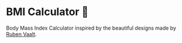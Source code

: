 # BMI Calculator 💪

Body Mass Index Calculator inspired by the beautiful designs made by [Ruben Vaalt](https://dribbble.com/shots/4585382-Simple-BMI-Calculator).
